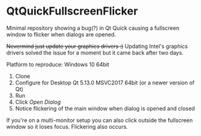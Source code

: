 # QtQuickFullscreenFlicker
Minimal repository showing a bug(?) in Qt Quick causing a fullscreen window to flicker when dialogs are opened.

~~Nevermind just update your graphics drivers :)~~
Updating Intel's graphics drivers solved the issue for a moment but it came back after two days.

Platform to reproduce: Windows 10 64bit

1. Clone
2. Configure for Desktop Qt 5.13.0 MSVC2017 64bit (or a newer version of Qt) 
3. Run
4. Click *Open Dialog*
5. Notice flickering of the main window when dialog is opened and closed

If you're on a multi-monitor setup you can also click outside the fullscreen window so it loses focus. Flickering also occurs.
